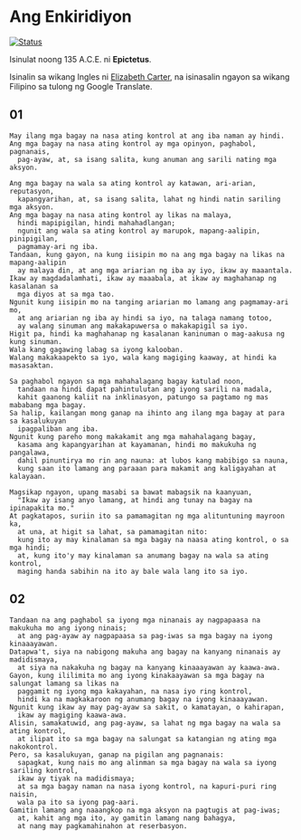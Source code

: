 # Ang Enkiridiyon

[![Status][status-image]][status-url]

[status-image]: https://img.shields.io/badge/translated_sections-2_of_52-blue.svg
[status-url]: https://njncalub.github.io/enkiridiyon

Isinulat noong 135 A.C.E. ni **Epictetus**.

Isinalin sa wikang Ingles ni [Elizabeth Carter](http://classics.mit.edu/Epictetus/epicench.html),
na isinasalin ngayon sa wikang Filipino sa tulong ng Google Translate.

## 01

```text
May ilang mga bagay na nasa ating kontrol at ang iba naman ay hindi.
Ang mga bagay na nasa ating kontrol ay mga opinyon, paghabol, pagnanais,
  pag-ayaw, at, sa isang salita, kung anuman ang sarili nating mga aksyon.

Ang mga bagay na wala sa ating kontrol ay katawan, ari-arian, reputasyon,
  kapangyarihan, at, sa isang salita, lahat ng hindi natin sariling mga aksyon.
Ang mga bagay na nasa ating kontrol ay likas na malaya,
  hindi mapipigilan, hindi mahahadlangan;
  ngunit ang wala sa ating kontrol ay marupok, mapang-aalipin, pinipigilan,
  pagmamay-ari ng iba.
Tandaan, kung gayon, na kung iisipin mo na ang mga bagay na likas na mapang-aalipin
  ay malaya din, at ang mga ariarian ng iba ay iyo, ikaw ay maaantala.
Ikaw ay magdadalamhati, ikaw ay maaabala, at ikaw ay maghahanap ng kasalanan sa
  mga diyos at sa mga tao.
Ngunit kung iisipin mo na tanging ariarian mo lamang ang pagmamay-ari mo,
  at ang ariarian ng iba ay hindi sa iyo, na talaga namang totoo,
  ay walang sinuman ang makakapuwersa o makakapigil sa iyo.
Higit pa, hindi ka maghahanap ng kasalanan kaninuman o mag-aakusa ng kung sinuman.
Wala kang gagawing labag sa iyong kalooban.
Walang makakaapekto sa iyo, wala kang magiging kaaway, at hindi ka masasaktan.

Sa paghabol ngayon sa mga mahahalagang bagay katulad noon,
  tandaan na hindi dapat pahintulutan ang iyong sarili na madala,
  kahit gaanong kaliit na inklinasyon, patungo sa pagtamo ng mas mababang mga bagay.
Sa halip, kailangan mong ganap na ihinto ang ilang mga bagay at para sa kasalukuyan
  ipagpaliban ang iba.
Ngunit kung pareho mong makakamit ang mga mahahalagang bagay,
  kasama ang kapangyarihan at kayamanan, hindi mo makukuha ng pangalawa,
  dahil pinuntirya mo rin ang nauna: at lubos kang mabibigo sa nauna,
  kung saan ito lamang ang paraaan para makamit ang kaligayahan at kalayaan.

Magsikap ngayon, upang masabi sa bawat mabagsik na kaanyuan,
  "Ikaw ay isang anyo lamang, at hindi ang tunay na bagay na ipinapakita mo."
At pagkatapos, suriin ito sa pamamagitan ng mga alituntuning mayroon ka,
  at una, at higit sa lahat, sa pamamagitan nito:
  kung ito ay may kinalaman sa mga bagay na naasa ating kontrol, o sa mga hindi;
  at, kung ito'y may kinalaman sa anumang bagay na wala sa ating kontrol,
  maging handa sabihin na ito ay bale wala lang ito sa iyo.
```

## 02

```text
Tandaan na ang paghabol sa iyong mga ninanais ay nagpapaasa na makukuha mo ang iyong ninais;
  at ang pag-ayaw ay nagpapaasa sa pag-iwas sa mga bagay na iyong kinaaayawan.
Datapwa't, siya na nabigong makuha ang bagay na kanyang ninanais ay madidismaya,
  at siya na nakakuha ng bagay na kanyang kinaaayawan ay kaawa-awa.
Gayon, kung ililimita mo ang iyong kinakaayawan sa mga bagay na salungat lamang sa likas na 
  paggamit ng iyong mga kakayahan, na nasa iyo ring kontrol,
  hindi ka na magkakaroon ng anumang bagay na iyong kinaaayawan.
Ngunit kung ikaw ay may pag-ayaw sa sakit, o kamatayan, o kahirapan,
  ikaw ay magiging kaawa-awa.
Alisin, samakatuwid, ang pag-ayaw, sa lahat ng mga bagay na wala sa ating kontrol,
  at ilipat ito sa mga bagay na salungat sa katangian ng ating mga nakokontrol.
Pero, sa kasalukuyan, ganap na pigilan ang pagnanais:
  sapagkat, kung nais mo ang alinman sa mga bagay na wala sa iyong sariling kontrol,
  ikaw ay tiyak na madidismaya;
  at sa mga bagay naman na nasa iyong kontrol, na kapuri-puri ring naisin,
  wala pa ito sa iyong pag-aari.
Gamitin lamang ang naaangkop na mga aksyon na pagtugis at pag-iwas;
  at, kahit ang mga ito, ay gamitin lamang nang bahagya,
  at nang may pagkamahinahon at reserbasyon.
```

<!--

3. Sa pagsasaalang-alang sa anumang mga bagay na nagbibigay sa iyo ng galak, ay kapaki-pakinabang, o malalim na mahal, tandaan na sabihin sa iyong sarili kung ano ang pangkalahatang likas na katangian nila, simula sa pinaka hindi gaanong mahalaga bagay. Kung, halimbawa, mahilig ka sa isang tukoy na tasang karamik, paalalahanan ang iyong sarili na lamang ang mga ceramic tasa sa pangkalahatan kung saan ikaw ay mahilig. Pagkatapos, kung masira ito, hindi ka maaabala. Kung hinagkan mo ang iyong anak, o ang iyong asawa, sabihin mong halikan mo lamang ang mga bagay na tao, at sa gayon ay hindi ka maaabala kung alin man sa kanila ay namatay.

4. Kapag nagpapatuloy ka sa anumang pagkilos, paalalahanan ang iyong sarili kung ano ang likas na pagkilos. Kung ikaw ay maligo, isipin ang mga bagay na kadalasang nangyayari sa paliguan: ang ilang mga tao ay sumisid sa tubig, ilang itulak, ilang ginagamit ang mapang-abusong wika, at iba pa ang nakawin. Kaya mas ligtas kang pumunta tungkol sa pagkilos na ito kung sasabihin mo sa iyong sarili, "Ako ngayon ay maligo, at panatilihin ang aking sariling isip sa isang estado na naaayon sa likas na katangian." At sa parehong paraan tungkol sa bawat iba pang pagkilos. Para sa ganito, kung may anumang hadlang na lumulubog sa paliligo, handa mo itong sabihing, "Hindi lamang upang maligo na nais ko, kundi upang panatilihin ang aking isipan sa isang kalagayan na naaayon sa kalikasan at hindi ko ito itatabi kung ako ay bothered sa mga bagay na mangyayari.

5. Ang mga lalaki ay nababagabag, hindi sa pamamagitan ng mga bagay, kundi sa pamamagitan ng mga alituntunin at mga pakahulugan na kanilang binubuo tungkol sa mga bagay. Ang kamatayan, halimbawa, ay hindi kahila-hilakbot, kung kaya't ito ay lumitaw kaya kay Socrates. Ngunit ang malaking takot ay binubuo sa aming paniwala ng kamatayan na ito ay kahila-hilakbot. Kung kaya't kami ay nahahadlangan, o nabalisa, o nagdalamhati, huwag nating ipagtutungkol ito sa iba, kundi sa ating sarili; iyon ay, sa ating sariling mga prinsipyo. Ang isang hindi pinatibay na tao ay maglalagay ng kasalanan ng kanyang sariling masamang kalagayan sa iba. Ang isang taong nagsisimula lamang ng pagtuturo ay maglalagay ng kasalanan sa kanyang sarili. Ang ilan na ganap na tinagubilinan ay hindi sisihin sa iba o sa kanyang sarili.

6. Huwag maging prideful sa anumang kahusayan na hindi ang iyong sarili. Kung ang isang kabayo ay dapat maging prideful at sabihin, "Ako ay guwapo," ito ay magiging suporta. Ngunit kapag ikaw ay mapagmataas, at sasabihin, "Mayroon akong guwapong kabayo," alam mo na ipinagmamalaki mo kung ano ang, sa katunayan, ang kabutihan lamang ng kabayo. Ano, kung gayon, ang iyong sarili? Tanging ang iyong reaksyon sa mga appearances ng mga bagay. Kaya, kapag kumilos ka ayon sa likas na katangian bilang reaksyon sa kung paano lumilitaw ang mga bagay, ikaw ay mapagmataas ng dahilan; sapagkat ikaw ay magmamataas sa kabutihan ng iyong sarili.

7. Isaalang-alang kung kailan, sa isang paglalayag, ang iyong barko ay naka-angkla; kung pupunta ka sa baybayin upang makakuha ng tubig maaari mong kasama ang paraan ng libangin ang iyong sarili sa pagpili ng isang molusko, o isang sibuyas. Gayunpaman, ang iyong mga saloobin at patuloy na pansin ay dapat na baluktot patungo sa barko, naghihintay na tumawag sa kapitan; kailangan mong agad na iwanan ang lahat ng mga bagay na ito, kung hindi man ay itatapon ka sa barko, itali ang leeg at mga paa tulad ng isang tupa. Kaya sa buhay. Kung, sa halip ng isang sibuyas o isang molusko, bibigyan ka ng isang asawa o anak, iyon ay mabuti. Ngunit kung ang tawag ng kapitan, dapat kang tumakbo sa barko, iniiwan ang mga ito, at walang isa sa kanila. Datapuwa't kung ikaw ay matanda na, huwag kang lumayo sa daong: baka, pagka ikaw ay tinawag, ay hindi ka makagagaling.

8. Huwag ipagtanggol ang mga bagay na mangyayari hangga't gusto mo, ngunit nais na mangyari ang mga ito habang nangyayari ang mga ito, at magpapatuloy ka.

9. Ang sakit ay isang hadlang sa katawan, ngunit hindi sa iyong kakayahang pumili, maliban na ang iyong pinili. Pagkahilo ay isang hadlang sa binti, ngunit hindi sa iyong kakayahang pumili. Sabihin ito sa iyong sarili tungkol sa lahat ng mangyayari, pagkatapos ay makikita mo ang mga naturang mga hadlang bilang mga hindrances sa ibang bagay, ngunit hindi sa iyong sarili.

10. Sa bawat aksidente, itanong sa iyong sarili kung anong mga kakayahan ang mayroon ka para sa wastong paggamit nito. Kung nakikita mo ang isang kaakit-akit na tao, makikita mo na ang pagpipigil sa sarili ay ang kakayahang mayroon ka laban sa iyong pagnanais. Kung ikaw ay nasa sakit, makikita mo ang lakas ng loob. Kung marinig mo ang hindi kanais-nais na wika, makakatagpo ka ng pasensya. At samakatuwid, hinihiling ka, ang mga pagpapakita ng mga bagay ay hindi ka lalakas kasama nila.

11. Huwag kailanman sabihin ng anumang bagay, "Nawala ko ito"; ngunit, "ibinalik ko ito." Patay ba ang iyong anak? Ito ay ibinalik. Patay ba ang iyong asawa? Siya ay bumalik. Kinuha ba ang iyong ari-arian? Buweno, at hindi ba naman nagbalik iyon? "Ngunit siya na kinuha ito ay isang masamang tao." Ano ang pagkakaiba sa iyo kung sino ang nagtatalaga upang ibalik ito? Habang ibinigay niya ito sa iyo upang magmay-ari, alagaan mo ito; ngunit huwag tingnan ito bilang iyong sarili, tulad ng mga traveller tingnan ang isang hotel.

12. Kung nais mong pagbutihin, tanggihan ang mga pangangatwiran gaya ng mga ito: "Kung pinababayaan ko ang aking mga gawain, wala akong kita, kung hindi ko itatama ang aking lingkod, siya ay magiging masama." Para sa mas mahusay na mamatay sa kagutuman, exempt mula sa kalungkutan at takot, kaysa sa mabuhay sa kasaganaan sa pagtatanggol; at ito ay mas mabuti ang iyong lingkod ay dapat na masama, kaysa sa iyo malungkot.

Magsimula ka nga sa mga maliit na bagay. Ay isang maliit na langis bubo? Isang maliit na alak na ninakaw? Sabihin mo sa iyong sarili, "Ito ang presyo na binabayaran para sa kahinahunan, para sa katahimikan, at walang anumang bagay para sa wala." Kapag tinawagan mo ang iyong lingkod, posible na hindi siya makarating; o, kung ginagawa niya, hindi niya maaaring gawin ang gusto mo. Ngunit siya ay hindi sa anumang paraan na ang kahalagahan ay dapat na nasa kanyang kapangyarihan upang bigyan ka ng anumang kaguluhan.

13. Kung nais mong mapabuti, maging nilalaman na maisip hangal at bobo tungkol sa mga panlabas na bagay. Huwag ninyong maisip na malaman ang anumang bagay; at kahit na mukhang ikaw ay mahalaga sa iba, huwag kang magtiwala. Para sa, ito ay mahirap na parehong panatilihin ang iyong mga guro ng pagpili sa isang estado na sumasangayon sa kalikasan, at sa parehong oras na makakuha ng panlabas na mga bagay. Ngunit habang ikaw ay maingat tungkol sa isa, kailangan mo ng pangangailangan huwag pansinin ang iba.

14. Kung nais mo ang iyong mga anak, at ang iyong asawa, at ang iyong mga kaibigan upang mabuhay magpakailanman, ikaw ay hangal; para sa nais mong kontrolin ang mga bagay na hindi mo magagawa, nais mo para sa mga bagay na pag-aari ng iba na maging iyong sarili. Kung gayon, kung nais mo ang iyong lingkod na maging walang kasalanan, ikaw ay isang tanga; para sa gusto mong bisyo ay hindi maging bisyo, "ngunit iba pa Ngunit kung nais mong magkaroon ng iyong mga pagnanais undisappointed, ito ay sa iyong sariling kontrol. Exercise, samakatuwid, kung ano ang sa iyong kontrol Siya ay ang master ng bawat iba pang mga tao sino ang maaaring magbigay o mag-alis ng kahit anong nais ng tao na magkaroon o maiwasan. Kung sinuman, kung gayon, ay magiging malaya, hayaan siyang hilingin, huwag hayaang mawalan siya, na nakasalalay sa ibang tao na dapat niyang maging isang alipin.

15. Tandaan na dapat kang kumilos sa buhay tulad ng isang party na hapunan. Mayroon bang anumang bagay na dinala sa iyo? Ilabas ang iyong kamay at dalhin ang iyong bahagi sa pagmo-moderate. Naipasa mo ba ito? Huwag itong pigilan. Hindi pa ba dumating? Huwag iwaksi ang iyong pagnanais patungo dito, ngunit maghintay hanggang sa umabot ka sa iyo. Gawin ito tungkol sa mga bata, sa isang asawa, sa mga pampublikong poste, sa mga kayamanan, at sa huli ay magiging karapat-dapat ka sa mga kapistahan ng mga diyos. At kung hindi mo maisagawa ang mga bagay na inilagay sa harap mo, ngunit maaari mo pa ring tanggihan ang mga ito, hindi ka lamang maging kasosyo sa mga kapistahan ng mga diyos, kundi pati na rin ng kanilang imperyo. Sapagkat, sa paggawa nito, si Diogenes, Heraclitus at iba pa na katulad nila, ay nararapat na naging, at tinawag, banal.

16. Kapag nakita mo ang sinuman na umiiyak dahil sa kalungkutan dahil ang kanyang anak ay nawala sa ibang bansa, o namatay, o dahil siya ay nagdusa sa kanyang mga gawain, mag-ingat na ang hitsura ay hindi maaaring maligaw sa iyo. Sa halip, makilala mo sa loob ng iyong sariling isip, at maging handa na sabihing, "Hindi aksidente na nakakaapekto sa taong ito, dahil hindi ito nakapagpapagalit sa ibang tao, ito ang paghatol na ginagawa niya tungkol dito." Bilang malayo sa mga salita pumunta, gayunpaman, hindi bawasan ang iyong sarili sa kanyang antas, at tiyak na hindi moan sa kanya. Huwag maniwala sa loob.

17. Alalahanin na ikaw ay isang artista sa isang drama, ng isang uri tulad ng may-akda pleases upang gawin ito. Kung maikli, ng isang maikling; kung mahaba, ng isang mahaba. Kung ang kanyang kasiyahan ay dapat mong kumilos ang isang mahinang tao, isang lumpo, isang gobernador, o isang pribadong tao, tiyakin na likas mo itong kumilos. Para sa mga ito ay ang iyong negosyo, upang kumilos nang maayos ang character na itinalaga sa iyo; upang piliin ito ay isa pa.

18. Kapag ang isang uwak ay nanghihina sa pag-uusap, huwag mong pabayaan na ang hitsura ay magmadali sa iyo, ngunit agad na gawin ang pagkakaiba sa iyong sarili, at sabihing, "Wala sa mga bagay na ito ang inihula sa akin, kundi sa aking katawan, o ari-arian, o reputasyon, o mga anak, o asawa Ngunit sa akin ang lahat ng mga alaala ay masuwerteng, kung gagawin ko. Para sa alinman sa mga bagay na ito ang mangyayari, sa aking kontrol upang makakuha ng kalamangan mula dito.

19. Maaaring hindi ka matatalo, kung hindi ka lumalaban sa kung saan ito ay wala sa iyong sariling kontrol upang mapagtagumpayan. Kung gayon, kung nakikita mo ang sinumang may karangalan sa mga parangal, o kapangyarihan, o sa mataas na pagpapahalaga sa anumang ibang account, mag-ingat na huwag magmadali sa hitsura, at ipahayag sa kanya na masaya; para sa, kung ang kakanyahan ng mabuti ay binubuo sa mga bagay sa ating sariling kontrol, walang puwang para sa inggit o pagtulad. Ngunit, para sa iyong bahagi, ayaw mong maging isang pangkalahatang, o isang senador, o isang konsul, kundi maging libre; at ang tanging paraan upang ito ay pag-urong ng mga bagay na hindi sa ating sariling kontrol.

20. Tandaan, na hindi siya na nagbibigay ng masamang wika o isang insulto na pumutok, ngunit ang prinsipyo na kumakatawan sa mga bagay na ito na nakakasira. Kapag, samakatuwid, sinuman ang nagpopromesisyon sa iyo, tiyakin na ito ang iyong sariling opinyon na nagpopromesisyon sa iyo. Subukan, samakatuwid, sa unang lugar, huwag magmadali sa hitsura. Para sa kung minsan kang makakuha ng oras at pahinga, mas madali mong i-utos ang iyong sarili.

21. Hayaan ang kamatayan at pagpapatapon, at lahat ng iba pang mga bagay na mukhang kahila-hilakbot araw-araw bago ang iyong mga mata, ngunit higit sa lahat kamatayan, at panalo ka hindi kailanman entertain anumang abject na pag-iisip, o masyadong masigasig magnanakaw anumang.

22. Kung mayroon kang isang maalab na pagnanais na makamit ang pilosopiya, ihanda ang iyong sarili mula sa pinakauna upang mahawahan, upang mapigilan ng maraming tao, upang marinig ang sinasabi nila, "Siya ay ibinalik sa amin ng isang pilosopo nang sabay-sabay," at "Saan nagmumula ito?" Ngayon, para sa iyong bahagi, walang katotohanang totoo; ngunit panatilihing matatag sa mga bagay na lalong pinakamainam sa iyo bilang isa na itinalaga ng Diyos sa istasyong ito. Para tandaan na, kung susundin mo ang puntong iyon, ang mga taong iyon na sa umpisa ay pighatiin ka. Ngunit kung ikaw ay nasakop sa kanila, magkakaroon ka ng double ridicule.

23. Kung sakaling mangyari ang iyong pansin sa mga panlabas, upang nais na kalugdan ang sinuman, tiyakin na iyong wasak ang iyong pamamaraan ng buhay. Magkaroon ng kasiyahan, kung gayon, sa lahat ng bagay sa pagiging isang pilosopo; at, kung nais mong pag-isipan ng gayon din ng sinuman, lumitaw ito sa iyong sarili, at ito ay sapat na sa iyo.

24. Huwag pahintulutan ang mga pagsasaalang-alang tulad ng mga pagkabalisa sa iyo. "Mabubuhay ako sa kahihiyan, at walang sinuman sa kahit saan." Sapagkat, kung ang kasiraang-puri ay isang kasamaan, hindi ka na makikilahok sa anumang kasamaan sa pamamagitan ng iba pang paraan, kaysa sa nakikibahagi sa anumang bagay na base. Mayroon bang anumang negosyo sa iyo, pagkatapos, upang makakuha ng kapangyarihan, o upang maipasok sa isang libangan? Walang kinalaman. Kung gayon, kung gayon, kung gayon, ito ba ay isang kasiraang-puri? At gaano totoo na wala kang kahit saan saan man, kapag nararapat kang maging isang tao sa mga bagay na iyon lamang na sa iyong sariling kontrol, kung saan ikaw ay maaaring sa pinakadakilang resulta? "Ngunit ang mga kaibigan ko ay walang tulong." - Ano ang ibig mong sabihin sa walang tulong? Hindi sila magkakaroon ng pera mula sa iyo, ni hindi mo gagawin silang Romanong mamamayan. Sino ang nagsabi sa iyo, na ang mga ito ay kabilang sa mga bagay sa aming sariling kontrol, at hindi ang kapakanan ng iba? At sino ang maaaring magbigay sa iba ng mga bagay na wala siyang sarili? "Buweno, ngunit kunin ang mga ito, kung gayon, baka magkaroon din kami ng bahagi." Kung maaari kong makuha ang mga ito sa pagpapanatili ng aking sariling karangalan at katapatan at kadakilaan ng pag-iisip, ipakita sa akin ang paraan at kukunin ko ang mga ito; ngunit kung hinihiling mo sa akin na mawala ang sarili kong tamang kalagayan upang matamo mo ang hindi mabuti, isipin kung gaano ka katawa at hangal. Bukod, kung saan mas gusto mo, isang kabuuan ng pera, o isang kaibigan ng katapatan at karangalan? Sa halip ay tulungan mo ako, kung gayon, upang makamit ang salitang ito kaysa mag-utos sa akin na gawin ang mga bagay na maaari kong mawala. Buweno, ngunit ang aking bansa, sinasabi mo, hangga't depende sa akin, ay walang tulong. Narito muli, anong tulong ang ibig mo bang sabihin? "Hindi magkakaroon ng porticoes o paliguan ng iyong pagbibigay." At ano ang kahulugan nito? Bakit, hindi rin ito ibinibigay ng smith sa sapatos, o isang sapatero na may mga armas. Ito ay sapat na kung ang lahat ay ganap na gumaganap ng kanyang sariling tamang negosyo. At kailangan mo bang bigyan ito ng isa pang mamamayan ng karangalan at katapatan, hindi ba siya ay magagamit dito? Oo. Samakatuwid hindi rin ikaw ay walang kabuluhan dito. "Anong lugar, kung gayon, sasabihin mo, gagawin ko ba ang estado?" Anuman ang maaari mong hawakan sa pagpapanatili ng iyong katapatan at karangalan. Ngunit kung, sa pamamagitan ng paghahangad na maging kapaki-pakinabang sa iyon, nawalan ka ng mga ito, kung anong paggamit mo sa iyong bansa kung ikaw ay naging walang pananampalataya at walang kahihiyan.

25. Mayroon bang mas gusto sa harap mo sa isang entertainment, o sa isang papuri, o sa pag-admit sa isang konsultasyon? Kung ang mga bagay na ito ay mabuti, dapat mong natutuwa na siya ay nakuha nila; at kung ang mga ito ay masama, huwag maging grieved na hindi mo nakuha ang mga ito. At tandaan na hindi mo magagawa, nang hindi ginagamit ang parehong paraan [na ginagawa ng iba] upang makakuha ng mga bagay na hindi sa aming sariling kontrol, inaasahan na maging karapat-dapat sa isang katumbas na bahagi ng mga ito. Para sa kung paano siya na hindi madalas ang pinto ng anumang mahusay na tao, hindi dumalo sa kanya, hindi papuri sa kanya, magkaroon ng pantay na ibahagi sa kanya na ginagawa? Kung gayon, hindi ka makatarungan, at hindi nasisiyahan, kung ayaw mong bayaran ang presyo para sa kung saan ibinebenta ang mga bagay na ito, at hindi na sila magawa. Para sa kung magkano ang ibinebenta ng litsugas? Halimbawa, limampung sentimo. Kung ang isa naman, kung gayon, ay nagbabayad ng limampung sentimo, tumatagal ng litsugas, at hindi mo binabayaran ito, kung wala ang mga ito, huwag isipin na siya ay nagkaroon ng anumang kalamangan sa iyo. Para sa bilang siya ay may litsugas, kaya mayroon kang ang limampung sentimo na hindi mo ibinigay. Kaya, sa kasalukuyang kaso, hindi ka inanyayahan sa libangan ng gayong tao, sapagkat hindi mo binayaran sa kanya ang presyo kung saan ibinebenta ang isang hapunan. Ito ay ibinebenta para sa papuri; ito ay ibinebenta para sa pagdalo. Bigyan mo siya ng halaga, kung ito ay para sa iyong kalamangan. Ngunit kung nais mo, sa parehong oras, hindi magbabayad ng isa at tumanggap pa ng iba, hindi ka nasisiyahan, at isang bloke. Wala ka bang wala, sa halip, sa hapunan? Oo, sa katunayan, mayroon kang: hindi pagpuri sa kanya, na hindi mo nais na purihin; ang hindi pagdadala sa kanyang pag-uugali sa pagpasok.

26. Ang kalooban ng kalikasan ay maaaring natutunan mula sa mga bagay na hindi natin nalalaman mula sa bawat isa. Halimbawa, kapag ang batang lalaki ng aming kapitbahay ay pumutol ng isang tasa, o katulad, handa na nating sabihin na, "Ang mga bagay na ito ay mangyayari." Kung gayon, siguraduhin na kapag ang iyong sariling tasa ay nabagsak din, dapat na maapektuhan ka tulad ng kung ang tasa ng iba ay nasira. Ilapat ito sa katulad na paraan sa mas higit na mga bagay. Ang anak ba o asawa ng isa pang patay? Walang sinuman na hindi sasabihin, "Ito ay isang aksidente ng tao." ngunit kung ang sariling anak ng sinuman ang mangyayari sa mamatay, sa kasalukuyan ay, "Alas ko kung gaano ako kahirap!" Ngunit dapat itong alalahanin kung paano tayo apektado sa pakikinig sa parehong bagay tungkol sa iba.

27. Bilang isang marka ay hindi naitakda alang-alang sa nawawalang ang layunin, kaya hindi rin ang kalikasan ng kasamaan ay umiiral sa mundo.

28. Kung ang isang tao ay nagbigay ng iyong katawan sa sinumang estranghero na nakilala niya sa kanyang paraan, tiyak kang magalit. At hindi mo ba nararamdaman ang kahihiyan sa paghahatid ng iyong sariling pag-iisip na nalilito at maimpluwensiyahan ng sinuman na nangyayari sa pag-atake sa salita mo?

29. Sa bawat pag-iisip ay isaalang-alang kung ano ang nangunguna at sumusunod, at pagkatapos ay isasagawa ito. Kung hindi ka magsisimula sa espiritu; ngunit hindi mo naisip ang mga kahihinatnan, kapag ang ilan sa mga ito ay lilitaw na ikaw ay hihinto sa kahihiyan. "Gusto ko mapaglabanan ang mga laro sa Olympic." Ngunit isaalang-alang kung ano ang nauna at sumusunod, at pagkatapos, kung ito ay para sa iyong kalamangan, makisali sa kapakanan. Dapat kang sumunod sa mga patakaran, magpasakop sa isang pagkain, pigilin ang mga masarap na pagkain; ehersisyo ang iyong katawan, kung pinili mo ito o hindi, sa isang nakasaad na oras, sa init at lamig; hindi ka dapat uminom ng malamig na tubig, o kung minsan ay kahit na alak. Sa isang salita, dapat mong bigyan ang iyong sarili hanggang sa iyong master, tulad ng sa isang manggagamot. Pagkatapos, sa labanan, maaari kang itapon sa isang kanal, mapawalang-bisa ang iyong bisig, ibaling ang iyong bukung-bukong, lunukin ang alikabok, paluin, at, pagkatapos, mawawala ang tagumpay. Kapag nirepaso mo ang lahat ng ito, kung ang iyong pagkahilig ay humahawak pa, pagkatapos ay pumunta sa digmaan. Kung hindi man, pansinin mo ang gagawin mo tulad ng mga bata na kung minsan ay naglalaro tulad ng mga wrestler, kung minsan ay mga gladiator, kung minsan ay pumutok ng trumpeta, at kung minsan ay nagaganap ang isang trahedya nang nakita at hinahangaan nila ang mga palabas na ito. Kung gayon ikaw din ay magiging isang mambubuno, sa isa pang isang manlalaban, ngayon isang pilosopo, pagkatapos ay isang mananalumpati; ngunit sa iyong buong kaluluwa, walang anuman. Tulad ng isang unggoy, ginagaya mo ang lahat ng iyong nakikita, at isang bagay pagkatapos ng isa pang ay sigurado na pakialam sa iyo, ngunit wala sa pabor kapag ito ay naging pamilyar. Sapagkat hindi ka pa kailanman nakapasok sa kahit anong bagay, o pagkatapos na makita ang buong bagay sa lahat ng panig, o gumawa ng anumang pag-aaral sa ito, ngunit may mahinahon, at may malamig na pagkahilig. Ganito ang ilan, nang nakakita sila ng isang pilosopo at narinig ang isang taong nagsasalita tulad ng Eufrates (bagaman, sa katunayan, sino ang maaaring magsalita tulad niya?), Mayroon ding isip na mga pilosopo din. Isaalang-alang muna, tao, kung ano ang bagay, at kung ano ang maaaring makaya mo. Kung gusto mong maging isang mambubuno, isaalang-alang ang iyong mga balikat, iyong likod, iyong mga hita; para sa iba't ibang mga tao ay ginawa para sa iba't ibang mga bagay. Sa palagay mo ba ay maaari mong kumilos ang iyong ginagawa, at maging isang pilosopo? Na maaari mong kumain at uminom, at maging galit at hindi nasisiyahan gaya ka ngayon? Dapat kang manood, dapat kang magtrabaho, dapat kang makakuha ng mas mahusay na ng ilang mga gana, dapat na umalis sa iyong kakilala, ay hinamak ng iyong lingkod, pagtawanan ng mga nakikita mo; lumalayo mas masama kaysa iba sa lahat ng bagay, sa magistracies, sa honors, sa mga korte ng judicature. Kapag isinasaalang-alang mo ang lahat ng mga bagay na ito, lumapit, kung gusto mo; kung, sa pamamagitan ng paghiwalay sa kanila, mayroon kang isang isip na bumili ng kahinahunan, kalayaan, at katahimikan. Kung hindi, huwag pumunta dito; hindi, tulad ng mga bata, maging isa habang ang isang pilosopo, pagkatapos ay isang publican, pagkatapos ay isang orator, at pagkatapos ay isa sa mga opisyal ng Caesar. Ang mga bagay na ito ay hindi pare-pareho. Dapat kang maging isang tao, mabuti o masama. Dapat mong linangin ang alinman sa iyong sariling nakapangyayari na guro o nasa labas, at mag-apply sa iyong sarili sa mga bagay sa loob o wala ka; iyon ay, maging isang pilosopo, o isa sa mga bulgar.

30. Ang mga tungkulin ay pantay-pantay na nasusukat ng mga relasyon. Mayroon bang ama? Kung gayon, ipinahihiwatig na ang mga bata ay dapat mag-ingat sa kanya, magpasakop sa kanya sa lahat ng bagay, matiyagang makinig sa kanyang mga pagsuway, ang kanyang pagwawasto. Ngunit siya ay isang masamang ama. Kung gayon, natural ka ba na may karapatan sa isang mabuting ama? Hindi, tanging sa isang ama. Ang isang kapatid ay hindi makatarungan? Well, panatilihin ang iyong sariling sitwasyon patungo sa kanya. Isaalang-alang hindi kung ano ang ginagawa niya, ngunit kung ano ang iyong gagawin upang panatilihin ang iyong sariling mga guro ng pagpili sa isang estado na naaayon sa kalikasan. Para sa iba ay hindi saktan ka maliban kung pakiusap mo. Pagkatapos ay masasaktan ka kapag sa tingin mo nasasaktan ka. Sa ganitong paraan, samakatuwid, makikita mo, mula sa ideya ng isang kapitbahay, isang mamamayan, isang pangkalahatan, ang mga kaukulang tungkulin kung binabantayan mo ang iyong sarili upang pag-isipan ang ilang mga relasyon.

31. Tiyakin na ang mahalagang ari-arian ng paggalang sa mga diyos ay upang bumuo ng mga tamang opinyon tungkol sa kanila, bilang umiiral na "Ako at bilang namamahala sa sansinukob na may kabutihan at katarungan. At ayusin ang iyong sarili sa resolusyon na ito, sundin ang mga ito, at magbunga sa kanila , at kusang-loob na sundin ang mga ito sa lahat ng mga pangyayari, tulad ng ginawa ng pinaka perpektong pag-unawa Para sa ganito hindi ka kailanman makakahanap ng kasalanan sa mga diyos, o akusahan ang mga ito bilang pagpapabaya sa iyo At hindi posible na ito ay maapektuhan ng ibang paraan kaysa sa pag-withdraw ng iyong sarili mula sa mga bagay na hindi sa aming sariling kontrol, at ilagay ang mabuti o masama sa mga lamang na kung saan ay. Para sa kung ipagpalagay mo ang alinman sa mga bagay na hindi sa aming sariling kontrol upang maging mabuti o masama, kapag ikaw ay nabigo sa kung ano ang nais mo, o kung ano ang iyong maiiwasan, kailangan mong hanapin ang kasalanan at sisihin ang mga may-akda. Para sa bawat hayop ay likas na nabuo upang lumipad at mapoot sa mga bagay na nakakasakit, at ang mga sanhi nito, at upang ituloy at humanga ang mga nakikita na kapaki-pakinabang, at ang dahilan s ng mga ito. Kung gayon, hindi praktikal na ang isang taong naniniwala sa kanyang sarili ay nasasaktan ay dapat maging maligaya tungkol sa tao na, sa palagay niya, nasasaktan siya, tulad ng imposibleng maging maligaya tungkol sa saktan mismo. Samakatuwid, gayundin, ang isang ama ay pinabulaanan ng isang anak na lalaki, kung hindi niya ibinibigay sa kanya ang mga bagay na kanyang kinukuha upang maging mabuti; at ang naghahangad na imperyo upang maging isang mahusay na ginawa Polynices at Eteocles magkaparehong mga kaaway. Sa account na ito ang magsasaka, ang mandaragat, ang mangangalakal, sa account na ito sa mga nawalan ng mga asawa at mga anak, ipagtanggol ang mga diyos. Para sa kung saan ang interes, doon din ay inilagay ang kabanalan. Kaya't, kung sinuman ang maingat na maayos ang kanyang mga kagustuhan at aversions tulad ng siya ala, ay, sa parehong paraan, maingat ng banal na paggalang din. Ngunit ito ay nanunungkulan din sa lahat upang mag-alay ng mga libations at mga sakripisyo at unang bunga, ayon sa mga kaugalian ng kanyang bansa, na may kadalisayan, at hindi sa walang kabuluhang paraan, o sa negatibong paraan, ni hindi gaano kalaki.

32. Kapag may rekomendasyon ka sa panghuhula, tandaan na hindi mo alam kung ano ang magiging kaganapan, at matutunan mo ito ng manghuhula; ngunit kung anong kalikasan ang alam mo bago ka dumating, hindi bababa sa kung ikaw ay isang pilosopo. Para sa kung ito ay kabilang sa mga bagay na hindi sa ating sariling kontrol, hindi ito maaaring maging mabuti o masama. Kung gayon, huwag magdala ng alinman sa pagnanais o pag-ayaw sa iyo sa manghuhula (kung hindi, papalapit ka sa kanya nanginginig), ngunit unang kumuha ng isang natatanging kaalaman na ang bawat pangyayari ay walang malasakit at walang anuman sa iyo., Sa anumang uri na ito ay maaaring ito ay sa iyong kapangyarihan upang gumawa ng isang tamang paggamit ng mga ito, at ito walang maaaring hadlangan; pagkatapos ay may tiwala sa mga diyos, bilang iyong mga tagapayo, at pagkatapos, kapag ang anumang payo ay ibinigay sa iyo, tandaan kung anong mga tagapayo ang iyong ipinapalagay, at kung sino ang payo ay babalikan mo kung sumuway ka. Halika sa paghula, gaya ng inireseta ni Socrates, sa mga kaso kung saan ang buong pagsasaalang-alang ay may kaugnayan sa kaganapan, at kung saan walang mga pagkakataon ang ibinibigay sa pamamagitan ng dahilan, o anumang iba pang sining, upang matuklasan ang bagay na iminungkahi na matutunan. Kung gayon, kung gayon, tungkulin nating ibahagi ang panganib ng isang kaibigan o ng ating bansa, hindi namin dapat sumangguni sa orakulo kung ibabahagi namin ito sa kanila o hindi. Sapagkat, bagaman dapat ipaalam sa iyo ng manghuhula na ang mga biktima ay di-kanais-nais, ito ay nangangahulugan na hindi higit pa kaysa sa alinman sa kamatayan o pagpapawalang-bisa o pagkakatapon ay inilarawan. Ngunit mayroon tayong dahilan sa loob natin, at ito ang namamahala, kahit na sa mga panganib na ito, sa mas dakilang manghuhula, ang Pythian diyos, na pinalayas sa templo ang taong hindi nagbigay ng tulong sa kanyang kaibigan habang ang iba ay pinatay siya.

33. Agad na magreseta ng ilang mga character at paraan ng pagsamahin sa iyong sarili, na maaari mong panatilihin ang parehong nag-iisa at sa kumpanya.

Maging para sa pinaka-bahagi tahimik, o magsalita lamang kung ano ang kinakailangan, at sa ilang mga salita. Gayunpaman, maaari tayong pumasok, bagama't matipid, sa diskurso kung minsan ay tinatawag ito ng okasyon, ngunit hindi sa alinman sa mga karaniwang paksa, ng mga gladiador, o mga karera ng kabayo, o mga kampeon sa palakasan, o mga piyesta, ang mga bulgar na paksa ng pag-uusap; ngunit lalung-lalo na hindi sa mga tao, upang alinman sa masisi, o papuri, o gumawa ng mga paghahambing. Kung magagawa mo, kung gayon, sa pamamagitan ng iyong sariling pag-uusap dalhin ang iyong kumpanya sa tamang mga paksa; ngunit, kung mangyari ka na mahuli sa mga estranghero, tahimik ka.

Huwag pahintulutan ang iyong pagtawa, o sa maraming pagkakataon, o labis.

Iwasan ang panunumpa, kung maaari, kabuuan; kung hindi, hanggang sa magagawa mo.

Iwasan ang pampubliko at bulgar na mga entertainment; ngunit, kung minsan ay isang tawag sa iyo sa kanila, panatilihin ang iyong pansin sa kahabaan, na maaaring hindi mo matanyag slide sa bulgar na mga kaugalian. Para siguraduhin na kung ang isang tao ay napakahusay ng kanyang sarili, gayunman, kung ang kanyang kasama ay nahawahan, siya na nakikipag-usap sa kanya ay magkakaroon din ng impeksyon.

Magbigay ng mga bagay na may kaugnayan sa katawan na walang karagdagang kaysa gamitin lamang; bilang karne, inumin, damit, bahay, pamilya. Ngunit tanggalin at tanggihan ang lahat ng bagay na may kaugnayan sa pagpapakita at pagkain.

Hangga't maaari, bago magpakasal, panatilihing dalisay ang iyong sarili mula sa mga pamilyar sa mga babae, at, kung ipagkaloob mo ang mga ito, maging legal ito. "Ngunit huwag nga kaya maging mahirap at puno ng mga pagsisisi sa mga gumagamit ng mga kalayaang ito, na ikaw mismo ay hindi. 

Kung ang sinuman ay nagsasabi sa iyo na ang ganitong tao ay nagsasalita ng masama sa iyo, huwag kang mag-alala tungkol sa kung ano ang sinabi sa iyo, ngunit sagutin: "Hindi niya alam ang iba pang mga pagkakamali, kung hindi man niya nabanggit lamang ang mga ito."

Hindi kinakailangan para sa iyo na lumitaw nang madalas sa mga pampublikong salamin sa mata; ngunit kung sakaling may nararapat na okasyon para sa iyo upang maging doon, huwag lumitaw nang higit pa para sa sinuman kaysa sa iyong sarili; ibig sabihin, ang mga bagay na magiging katulad lamang ng mga ito, at siya lamang ang magtagumpay kung sino ang manlulupig, dahil sa gayon ay makakatagpo ka ng walang hadlang. Ngunit abstain ang lahat mula sa declamations at pag-alipusta at marahas na damdamin. At kapag lumalayo ka, huwag makipag-usap sa isang mahusay na deal sa kung ano ang lumipas, at kung ano ang hindi nag-aambag sa iyong sariling susog. Para sa mga ito ay lumitaw sa pamamagitan ng naturang diskurso na ikaw ay immoderately struck sa palabas.

Huwag pumunta [sa iyong sariling accord] sa mga rehearsals ng anumang
mga may-akda, at hindi rin lumitaw [sa kanila] nang madali. Ngunit, kung lumabas ka, panatilihin ang gravity at sedateness, at sa parehong oras maiwasan ang pagiging malupit.

Kapag nakikipagtulungan ka sa sinuman, at lalo na sa mga nasa isang mataas na istasyon, ipakilala sa iyong sarili kung paano kumikilos ang Socrates o Zeno sa gayong kaso, at hindi ka mawawala upang maayos ang paggamit ng anumang maaaring mangyari.

Kapag pupunta ka sa alinman sa mga tao sa kapangyarihan, kumakatawan sa iyong sarili na hindi mo siya mahahanap sa bahay; na hindi ka tatanggapin; upang ang mga pinto ay hindi mabubuksan sa iyo; na hindi siya magkakaroon ng abiso sa iyo. Kung, sa lahat ng ito, tungkulin mong pumunta, dalhin ang nangyayari, at huwag sabihin sa iyong sarili, "Hindi gaanong mahalaga." Para sa mga ito ay bulgar, at tulad ng isang tao na dazed sa pamamagitan ng panlabas na mga bagay.

Sa mga partido ng pag-uusap, iwasan ang madalas at labis na pagbanggit ng iyong sariling mga pagkilos at mga panganib. Para sa, subalit kaaya-aya ito sa iyong sarili upang banggitin ang mga panganib na iyong pinapatakbo, hindi katulad ng iba na maririnig ang iyong mga pakikipagsapalaran. Iwasan, gayundin, isang pagsisikap na pukawin ang pagtawa. Para sa mga ito ay isang madulas punto, na maaaring itapon sa iyo sa bulgar na mga kaugalian, at, bukod sa, maaaring maging apt upang bawasan ka sa pagpapahalaga ng iyong kakilala. Ang mga diskarte sa masasamang diskurso ay mapanganib din. Samakatuwid, kung kailan man, ang anumang bagay na ito ay nangyayari, kung may tamang pagkakataon, sisihin siya na sumusulong sa ganitong paraan; o, kahit man lamang, sa pamamagitan ng katahimikan at pamumula at isang nakikitang hitsura, ipakita ang iyong sarili na hindi nasisiyahan sa gayong pahayag.

34. Kung ikaw ay sinaktan ng anyo ng anumang ipinangakong kasiyahan, bantayan ang iyong sarili laban sa pagiging minadali sa pamamagitan ng ito; ngunit hayaang ang paghihintay maghintay ng iyong paglilibang, at gumawa ng iyong sarili ng ilang pagka-antala. Pagkatapos ay dalhin sa iyong isip ang parehong mga punto ng oras: na kung saan ay masisiyahan ka sa kasiyahan, at kung saan ikaw ay magsisisi at sumisigaw sa iyong sarili pagkatapos mong tangkilikin ito; at itakda sa harap mo, sa pagsalungat sa mga ito, kung paano ikaw ay natutuwa at pumupuri sa iyong sarili kung ikaw ay umiwas. At kahit na ito ay dapat na lumitaw sa iyo ng isang seasonlen kasiyahan, mag-ingat na ang kanyang nakakaakit, at naaayon at kaakit-akit na puwersa ay hindi maaaring malupig ka; ngunit itinuturing na pagsalungat dito kung gaano kahusay ang pagkalalang ng pagkakaroon ng napakalaking tagumpay.

35. Kapag gumawa ka ng anumang bagay mula sa isang malinaw na paghatol na nararapat na gawin, huwag mong iwasan ang nakikita upang gawin ito, kahit na ang mundo ay dapat gumawa ng isang maling haka tungkol dito; para sa, kung hindi ka kumikilos nang tama, iwasan ang pagkilos mismo; ngunit, kung gagawin mo, bakit ka natatakot sa mga nagrereklamo sa iyo nang mali?

36. Tulad ng panukala, "Alin sa araw na ito o ito ay gabi," ay lubos na angkop para sa isang disjunctive argument, ngunit lubos na hindi tama sa isang conjunctive isa, kaya, sa isang kapistahan, upang piliin ang pinakamalaking bahagi ay napaka-angkop sa katawan gana, ngunit lubos na hindi naaayon sa panlipunan espiritu ng isang entertainment. Kapag kumain ka sa iba, kung gayon, tandaan hindi lamang ang halaga ng mga bagay na itinakda sa harap mo sa katawan, kundi ang halaga ng pag-uugali na nararapat na sundin sa taong nagbibigay sa entertainment.

37. Kung naisip mo na ang anumang karakter sa itaas ng iyong lakas, pareho mong ginawa ang isang masamang figure sa at quitted isa na kung saan maaari kang suportado.

38. Kapag naglalakad, mag-ingat ka na huwag tumalon sa isang kuko o ibaling ang iyong paa; kaya't maging maingat sa hindi saktan ang nakapangyayari na guro ng iyong isip. At, kung dapat nating bantayan laban sa mga ito sa bawat pagkilos, dapat tayong magsagawa ng pagkilos nang may higit na kaligtasan.

39. Ang katawan ay para sa lahat ng sukat ng mga ari-arian na angkop para dito, tulad ng paa ng sapatos. Kung, samakatuwid, ititigil mo ito, iyong susundin ang panukala; ngunit kung ikaw ay lumipat sa kabila nito, kailangan mong dalhin pasulong, tulad ng sa isang bangin; tulad ng sa kaso ng isang sapatos, kung ikaw ay lumampas sa kanyang fitness sa paa, ito ay unang upang maging ginintuang, pagkatapos ay kulay-ube, at pagkatapos ay studded na may jewels. Para sa na kung minsan ay lumampas sa angkop na panukala, walang hangganan.

40. Kababaihan mula sa labing-apat na taon gulang ay flattered sa pamagat ng "mistresses" sa pamamagitan ng mga lalaki. Samakatuwid, napagtatanto na ang mga ito ay itinuturing na karapat-dapat lamang upang bigyan ang mga kaluguran ng kalalakihan, nagsisimula silang magpaganda, at sa ganoong lugar ay masakit ang kanilang pag-asa. Kung gayon, dapat nating pag-isipan ang pansin sa paggawa ng mga ito na makatuwiran na ang mga ito ay pinahahalagahan para sa hitsura ng disente, katamtaman at maingat na pag-uugali.

41. Ito ay isang tanda ng kakulangan ng henyo na gumugugol ng maraming oras sa mga bagay na may kinalaman sa katawan, para maging mahaba sa aming mga ehersisyo, sa pagkain at pag-inom, at sa paglabas ng iba pang mga function ng hayop. Ang mga ito ay dapat gawin nang hindi sinasadya at bahagyang, at ang aming buong pansin ay nakatuon sa pangangalaga ng pag-unawa.

42. Kapag sinasadya ka ng sinumang tao, o nakapagsalita ng masama sa iyo, tandaan na siya ay kumikilos o nagsasalita mula sa isang supposisyon ng pagiging tungkulin nito. Ngayon, hindi posible na sundin niya kung ano ang lilitaw sa iyo, ngunit kung ano ang lumilitaw sa kanyang sarili. Samakatuwid, kung humahatol siya mula sa isang maling anyo, siya ang taong nasaktan, dahil siya din ang taong nilinlang. Sapagkat kung ang sinuman ay dapat magtiwala sa isang tunay na panukala na maging mali, ang panukala ay hindi nasaktan, ngunit siya na nalinlang tungkol dito. Kung gayon, ang pag-set out, mula sa mga prinsipyong ito, mabubuting ikaw ay makapagbigay ng isang taong nagbabalitaan sa iyo, sapagkat sasabihin mo sa bawat okasyon, "Mukhang gayon sa kanya."

43. Ang lahat ay may dalawang hawakan, ang isa kung saan maaaring dalhin ito, ang isa na hindi nito magagawa. Kung ang iyong kapatid ay kumilos nang di-makatarungan, huwag mahawakan ang aksyon sa pamamagitan ng hawakan ng kawalang-katarungan, sapagkat hindi ito maaaring dalhin; ngunit sa kabaligtaran, na siya ay iyong kapatid, na siya ay pinalaki kasama mo; at sa gayon ay hahawakan mo ito, gaya ng dadalhin.

44. Ang mga pangangatwiran na ito ay hindi nauugnay: "Ako ay mas mayaman kaysa sa iyo, samakatuwid ako ay mas mahusay"; "Ako ay mas mahusay kaysa sa iyo, kaya ako ay mas mahusay." Ang koneksyon ay sa halip na ito: "Ako ay mas mahusay kaysa sa iyo, kaya ang aking ari-arian ay mas malaki kaysa sa iyo;" "Ako ay mas mahusay kaysa sa iyo, kaya ang aking estilo ay mas mahusay kaysa sa iyo." Ngunit ikaw, pagkatapos ng lahat, ay hindi ari-arian o estilo.

45. Mayroon bang maligo sa isang makapangyarihang maliit na oras? Huwag sabihin na siya ay may sakit, ngunit sa isang makapangyarihang maliit na oras. Ang sinumang umiinom ng maraming alak? Huwag sabihin na siya ay may sakit, ngunit na uminom ng isang mahusay na dami. Sapagkat, maliban kung lubos mong nauunawaan ang alituntunin mula sa kung saan gumaganap ang sinuman, kung papaano mo malalaman kung siya ay gumagawang masama? Kaya hindi mo tatakbo ang panganib ng assenting sa anumang mga appearances ngunit tulad ng ganap na naiintindihan mo.

46. ​​Huwag kang tawaging isang pilosopo, ni makipag-usap nang labis sa mga hindi pinag-aralan tungkol sa mga teorema, ngunit kumilos ayon sa kanila. Kaya, sa isang libangan, huwag mong sabihin kung paano dapat kumain ang mga tao, ngunit kumain ka ayon sa iyong nararapat. Para sa tandaan na sa ganitong paraan Socrates din sa lahat na iwasan ang lahat ng pagpapakilala. At kapag ang mga tao ay lumapit sa kanya at nagnanais na mairekomenda siya sa mga pilosopo, kinuha niya sila at inirerekomenda sila, kaya't napailalim na siya ay napapansin. Upang kung ang kahit anong pahayag ay dapat mangyari sa mga hindi pinag-aralan tungkol sa mga pilosopiyang teorema, maging sa iyo, para sa karamihan, tahimik. Sapagkat may malaking panganib na agad na itapon ang hindi mo hinukay. At, kung ang sinuman ay nagsasabi sa iyo na wala kang nalalaman, at hindi ka nettled sa ito, maaari mong siguraduhin na nagsimula ka sa iyong negosyo. Para sa mga tupa ay hindi itatapon ang damo upang ipakita ang mga pastol kung gaano sila kumain; ngunit, sa loob ng paghuhugas ng kanilang pagkain, ang mga ito sa labas ay gumagawa ng lana at gatas. Kung gayon, samakatuwid, hindi mo rin ipinakita ang mga teorema sa mga taong walang pinag-aralan, ngunit ang mga pagkilos na ginawa nila pagkatapos na mahuli sila.

47. Kapag nakapagdala ka ng iyong sarili upang matustusan ang mga pangangailangan ng iyong katawan sa isang maliit na presyo, huwag pique sa iyong sarili dito; ni, kung uminom ka ng tubig, sabihin mo sa bawat okasyon, "uminom ako ng tubig." Ngunit isaalang-alang muna kung gaano pa ang matitipid at matiyaga sa kahirapan ang mahihirap kaysa sa atin. Ngunit kung sa anumang oras ay magagawa mo ang iyong sarili sa pamamagitan ng ehersisyo sa paggawa, at pagdadala ng mahihirap na pagsubok, gawin ito para sa iyong kapakanan, at hindi para sa mundo; huwag mong hulihin ang mga estatwa, ngunit, kapag ikaw ay marahas na nauuhaw, kumuha ka ng isang maliit na malamig na tubig sa iyong bibig, at puksain ito at sabihin sa walang sinuman.

48. Ang kundisyon at katangian ng isang bulgar na tao, ay, na hindi niya inaasahan ang alinman sa benepisyo o saktan mula sa kanyang sarili, ngunit mula sa mga panlabas. Ang kondisyon at katangian ng isang pilosopo ay, na inaasahan niya ang lahat ng pinsala at pakinabang mula sa kanyang sarili. Ang mga marka ng isang marunong ay, na walang sinuman ang sinisiyasat niya, walang papuri sa sinuman, walang sinuman ang sinisisi ang sinuman, hindi sinasadya ang sinuman, walang sinasabi tungkol sa kanyang sarili bilang sinuman, o alam ang anuman: kapag siya ay, sa anumang pagkakataon, ay humadlang o pinigilan, siya accuses kanyang sarili; at, kung siya'y pinupuri, siya ay lihim na tumatawa sa taong nagpupuri sa kanya; at, kung siya ay nasaway, wala siyang pagtatanggol. Ngunit nagpapatuloy siya sa pag-iingat ng mga may sakit o nasugatan na mga tao, nakakatakot na ilipat ang anumang bagay na itinakda nang tama, bago ito ay ganap na maayos. Pinipigilan niya ang lahat ng pagnanais sa kanyang sarili; inililipat niya ang kanyang pag-ayaw sa mga bagay na iyon kung saan lamang ang nakahahadlang sa wastong paggamit ng ating sariling kakayahan sa pagpili; ang pagsisikap ng kanyang mga aktibong kapangyarihan patungo sa anumang bagay ay napaka banayad; kung siya ay lumilitaw na hangal o ignorante, hindi siya nagmamalasakit, at, sa isang salita, pinanood niya ang kanyang sarili bilang kaaway, at isa sa pagtambang. 

49. Kapag ang sinuman ay nagpapakita ng labis na tiwala sa kakayahan upang maintindihan at bigyang-kahulugan ang mga gawa ng Chrysippus, sabihin sa iyong sarili, "Maliban kung hindi nakasulat ang Chrysippus, ang taong ito ay walang paksa para sa kanyang walang kabuluhan Ngunit ano ang gusto ko? at sumunod sa kanya, hinihiling ko kung sino ang tumutukoy sa kanya, at, sa paghahanap ng Chrysippus, mayroon akong paraan para sa kanya. Hindi ko maintindihan ang kanyang mga sinulat. Sa ngayon wala akong halaga sa sarili. At kapag nakahanap ako ng isang interpreter, ang natitira ay ang paggamit ng kanyang mga tagubilin. Ang nag-iisa ay ang mahalagang bagay. Ngunit, kung wala akong anuman kundi ang pagpapakahulugan, ano ang magiging higit pa sa isang grammarian kaysa sa isang pilosopo? Maliban, sa katunayan, na sa halip ng Homer ko binibigyang kahulugan ang Chrysippus. Kung sinuman, samakatuwid, ay nagnanais sa akin na basahin Chrysippus sa kanya, sa halip ako ng kulay-rosas kapag hindi ko maipakita ang aking mga aksyon na nakalulugod at katinig sa kanyang diskurso.

50. Anuman ang mga alituntunin sa moral na sinasadya mong iminungkahi sa iyong sarili. sumunod ka sa kanila bilang mga batas, at tila ikaw ay may kasalanan ng kalapastanganan sa pamamagitan ng paglabag sa alinman sa mga ito. Huwag isaalang-alang kung ano ang sinasabi ng sinuman sa iyo, sapagkat ito, sa kabila ng lahat, ay hindi mahalaga sa iyo. Gaano katagal mo ibababa ang pag-iisip na karapat-dapat sa pinakamataas na pagpapabuti at sundin ang mga pagkakaiba ng dahilan? Natanggap mo ang mga pilosopikong teorema, na dapat mong pamilyar, at pamilyar ka sa kanila. Ano pang ibang panginoon, kung gayon, hinihintay mo ba, upang itapon na ang pagkaantala ng pagbabago sa iyong sarili? Hindi ka na isang batang lalaki, kundi isang matanda na lalaki. Kung, samakatuwid, ikaw ay pabaya at tamad, at palaging magdagdag ng pagpapaliban sa pagpapaliban, layunin sa layunin, at pag-aayos ng araw-araw na kung saan ikaw ay dumadalo sa iyong sarili, ikaw ay walang malay na magpapatuloy nang walang kasanayan, at, buhay at namamatay, magtiyaga sa pagiging isa sa mga bulgar. Sa sandaling ito, isipin na ang iyong sarili ay karapat-dapat sa pamumuhay bilang isang lalaki na lumaki, at isang mahusay. Hayaan ang anumang lumilitaw na maging ang pinakamahusay na maging sa iyo ng isang hindi labagin batas. At kung ang anumang kaso ng sakit o kaluguran, o kaluwalhatian o kahihiyan, ay naitakda sa harap mo, tandaan na ngayon ay labanan, ngayon ang Olimpiad ay dumating, o hindi maitatigil. Sa pamamagitan ng isang beses na bagsak at pagbibigay paraan, ang kasanayan ay nawala, o sa pamamagitan ng salungat napanatili. Kaya naging perpekto si Socrates, pinahusay ang kanyang sarili sa lahat ng bagay. walang anuman kundi dahilan. At bagaman hindi ka pa Socrates, gayunpaman, dapat kang manirahan bilang isang nagnanais na maging isang Socrates.

51. Ang una at pinaka-kinakailangang paksa sa pilosopiya ay ang paggamit ng mga moral na theorems, tulad ng, "Hindi tayo nararapat na magsinungaling;" Ang ikalawa ay ang mga demonstrasyon, tulad ng, "Ano ang pinagmulan ng aming obligasyon na huwag magsinungaling;" Ang ikatlong ay nagbibigay ng lakas at pagsasalita sa iba pang dalawang, tulad ng, "Ano ang pinagmulan ng ito ay isang pagtatanghal." Para sa kung ano ang pagpapakita? Ano ang kinahinatnan? Anong pagkakasalungatan? Anong katotohanan? Anong kasinungalingan? Kung gayon, ang ikatlong paksa ay kinakailangan sa ulat ng pangalawang, at ang pangalawa sa ulat ng una. Ngunit ang pinaka kailangan, at ang dapat nating pahinga, ay ang una. Ngunit kumikilos tayo sa kabaligtaran. Para sa paggastos namin ang lahat ng aming oras sa ikatlong paksa, at gamitin ang lahat ng aming mga kasipagan tungkol sa na, at ganap na kapabayaan ang unang. Samakatuwid, sa parehong oras na hindi namin kasinungalingan, agad kami ay handa upang ipakita kung paano ito ay nagpakita na ang pagsisinungaling ay hindi tama. 

52. Sa lahat ng mga okasyon ay dapat nating magkaroon ang mga ito ng mga maxim na handa sa kamay:

"Paggawa mo ako, Jove, at ikaw, 0 Destiny,
Kung saan mo itinakda ang aking mga desisyon. "
Cleanthes

"Sumusunod ako nang masigasig; at, hindi ba ako,
Masama at mahiyain, dapat akong sundin pa rin
Sinumang magbubunga ng maayos sa kapalaran, ay itinuturing na
Wise sa mga tao, at alam ang mga batas ng langit. "
Euripides, Frag. 965

At ang pangatlong ito:

"0 Crito, kung ganito ang pakiramdam ng mga diyos, kaya't ito'y maging sinuman. Maaaring patayin ako ni Anytus at Melito, ngunit nasaktan ako."
Crito at Apology ng Plato

-->
